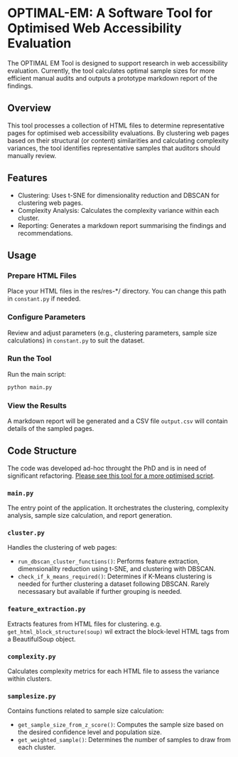 # OPTIMAL-EM: A Software Tool for Optimised Web Accessibility Evaluation

The OPTIMAL EM Tool is designed to support research in web accessibility evaluation. Currently, the tool calculates optimal sample sizes for more efficient manual audits and outputs a prototype markdown report of the findings. 

## Overview

This tool processes a collection of HTML files to determine representative pages for optimised web accessibility evaluations. By clustering web pages based on their structural (or content) similarities and calculating complexity variances, the tool identifies representative samples that auditors should manually review.

## Features

- Clustering: Uses t-SNE for dimensionality reduction and DBSCAN for clustering web pages.
- Complexity Analysis: Calculates the complexity variance within each cluster.
- Reporting: Generates a markdown report summarising the findings and recommendations.

## Usage

### Prepare HTML Files

Place your HTML files in the res/res-*/ directory. You can change this path in `constant.py` if needed.

### Configure Parameters
Review and adjust parameters (e.g., clustering parameters, sample size calculations) in `constant.py` to suit the dataset.

### Run the Tool
Run the main script:

```bash
python main.py
```

### View the Results
A markdown report will be generated and a CSV file `output.csv` will contain details of the sampled pages.

## Code Structure

The code was developed ad-hoc throught the PhD and is in need of significant refactoring. [Please see this tool for a more optimised script](https://github.com/alexhambley/OPTIMAL-EM-Complexity-Pipeline).

### `main.py` 
The entry point of the application. It orchestrates the clustering, complexity analysis, sample size calculation, and report generation.

### `cluster.py`
Handles the clustering of web pages:

- `run_dbscan_cluster_functions()`: Performs feature extraction, dimensionality reduction using t-SNE, and clustering with DBSCAN.
- `check_if_k_means_required()`: Determines if K-Means clustering is needed for further clustering a dataset following DBSCAN. Rarely necessasary but available if further grouping is needed. 


### `feature_extraction.py`
Extracts features from HTML files for clustering. e.g. `get_html_block_structure(soup)` wil extract the block-level HTML tags from a BeautifulSoup object.

### `complexity.py`
Calculates complexity metrics for each HTML file to assess the variance within clusters.

### `samplesize.py`
Contains functions related to sample size calculation:

- `get_sample_size_from_z_score()`: Computes the sample size based on the desired confidence level and population size.
- `get_weighted_sample()`: Determines the number of samples to draw from each cluster.
